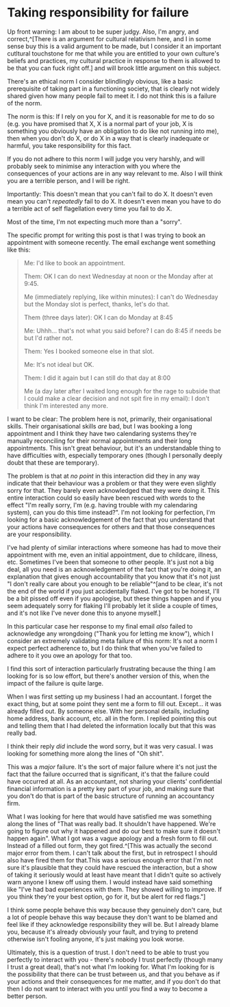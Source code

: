 # Taking responsibility for failure

Up front warning: I am about to be super judgy. Also, I'm angry, and correct,^[There is an argument for cultural relativism here, and I in some sense buy this is a valid argument to be made, but I consider it an important cutltural touchstone for me that while you are entitled to your own culture's beliefs and practices, my cultural practice in response to them is allowed to be that you can fuck right off.] and will brook little argument on this subject.

There's an ethical norm I consider blindlingly obvious, like a basic prerequisite of taking part in a functioning society, that is clearly not widely shared given how many people fail to meet it. I do not think this is a failure of the norm.

The norm is this: If I rely on you for X, and it is reasonable for me to do so (e.g. you have promised that X, X is a normal part of your job, X is something you obviously have an obligation to do like not running into me), then when you don't do X, or do X in a way that is clearly inadequate or harmful, you take responsibility for this fact.

If you do not adhere to this norm I will judge you very harshly, and will probably seek to minimise any interaction with you where the consequences of your actions are in any way relevant to me. Also I will think you are a terrible person, and I will be right.

Importantly: This doesn't mean that you can't fail to do X. It doesn't even mean you can't *repeatedly* fail to do X. It doesn't even mean you have to do a terrible act of self flagellation every time you fail to do X.

Most of the time, I'm not expecting much more than a "sorry".

The specific prompt for writing this post is that I was trying to book an appointment with someone recently. The email exchange went something like this:

> Me: I'd like to book an appointment.
>
> Them: OK I can do next Wednesday at noon or the Monday after at 9:45.
>
> Me (immediately replying, like within minutes): I can't do Wednesday but the Monday slot is perfect, thanks, let's do that.
>
> Them (three days later): OK I can do Monday at 8:45
>
> Me: Uhhh... that's not what you said before? I can do 8:45 if needs be but I'd rather not.
>
> Them: Yes I booked someone else in that slot.
>
> Me: It's not ideal but OK.
>
> Them: I did it again but I can still do that day at 8:00
>
> Me (a day later after I waited long enough for the rage to subside that I could make a clear decision and not spit fire in my email): I don't think I'm interested any more.

I want to be clear: The problem here is not, primarily, their organisational skills. Their organisational skills *are* bad, but I was booking a long appointment and I think they have two calendaring systems they're manually reconciling for their normal appointments and their long appointments. This isn't great behaviour, but it's an understandable thing to have difficulties with, especially temporary ones (though I personally deeply doubt that these are temporary).

The problem is that at *no point* in this interaction did they in any way indicate that their behaviour was a problem or that they were even slightly sorry for that. They barely even acknowledged that they were doing it. This entire interaction could so easily have been rescued with words to the effect "I'm really sorry, I'm (e.g. having trouble with my calendaring system), can you do this time instead?". I'm not looking for perfection, I'm looking for a basic acknowledgement of the fact that you understand that your actions have consequences for others and that those consequences are your responsibility.

I've had plenty of similar interactions where someone has had to move their appointment with me, even an initial appointment, due to childcare, illness, etc. Sometimes I've been that someone to other people. It's just not a big deal, all you need is an acknowledgement of the fact that you're doing it, an explanation that gives enough accountability that you know that it's not just "I don't really care about you enough to be reliable"^[and to be clear, it's not the end of the world if you just accidentally flaked. I've got to be honest, I'll be a bit pissed off even if you apologise, but these things happen and if you seem adequately sorry for flaking I'll probably let it slide a couple of times, and it's not like I've never done this to anyone myself.]

In this particular case her response to my final email *also* failed to acknowledge any wrongdoing ("Thank you for letting me know"), which I consider an extremely validating meta failure of this norm: It's not a norm I expect perfect adherence to, but I do think that when you've failed to adhere to it you owe an apology for that too.

I find this sort of interaction particularly frustrating because the thing I am looking for is so low effort, but there's another version of this, when the impact of the failure is quite large.

When I was first setting up my business I had an accountant. I forget the exact thing, but at some point they sent me a form to fill out. Except... it was already filled out. By someone else. With her personal details, including home address, bank account, etc. all in the form.
I replied pointing this out and telling them that I had deleted the information locally but that this was really bad.

I think their reply *did* include the word sorry, but it was very casual. I was looking for something more along the lines of "Oh shit".

This was a *major* failure. It's the sort of major failure where it's not just the fact that the failure occurred that is significant, it's that the failure could have occurred at all. As an accountant, not sharing your clients' confidential financial information is a pretty key part of your job, and making sure that you don't do that is part of the basic structure of running an accountancy firm.

What I was looking for here that would have satisfied me was something along the lines of "That was really bad. It shouldn't have happened. We're going to figure out why it happened and do our best to make sure it doesn't happen again". What I got was a vague apology and a fresh form to fill out. Instead of a filled out form, they got fired.^[This was actually the second major error from them. I can't talk about the first, but in retrospect I should also have fired them for that.This was a serious enough error that I'm not sure it's plausible that they could have rescued the interaction,  but a show of taking it seriously would at least have meant that I didn't quite so actively warn anyone I knew off using them. I  would instead have said something like "I've had bad experiences with them. They showed willing to improve. If you think they're your best option, go for it, but be alert for red flags."]

I think some people behave this way because they genuinely don't care, but a lot of people behave this way because they don't want to be blamed and feel like if they acknowledge responsibility they will be. But I already blame you, because it's already obviously your fault, and trying to pretend otherwise isn't fooling anyone, it's just making you look worse.

Ultimately, this is a question of trust. I don't need to be able to trust you perfectly to interact with you - there's nobody I trust perfectly (though many I trust a great deal), that's not what I'm looking for. What I'm looking for is the possibility that there can be trust between us, and that you behave as if your actions and their consequences for me matter, and if you don't do that then I do not want to interact with you until you find a way to become a better person.
